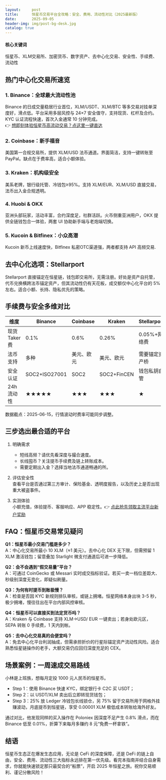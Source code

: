 ```yaml
---
layout:     post
title:      恒星币交易平台全攻略：安全、费用、流动性对比（2025最新版）
date:       2025-09-05
header-img: img/post-bg-desk.jpg
catalog: true
---
```


#### 核心关键词
恒星币、XLM交易所、加密货币、数字资产、去中心化交易、安全性、手续费、流动性

## 热门中心化交易所速览

### 1. Binance：全球最大流动性池  
Binance 的日成交量稳居行业首位，XLM/USDT、XLM/BTC 等多交易对挂单深度好，滑点低。平台采用多层风控与 24×7 安全值守，支持现货、杠杆及合约。KYC 认证流程快速，首次入金通常 10 分钟完成。  
👉 [想即刻体验恒星币高流动交易？点这里一键直达](https://okxdog.com/)

### 2. Coinbase：新手福音  
美国第一合规交易所，提供 XLM/USD 法币通道。界面简洁，支持一键转账至 PayPal。缺点在于费率高，适合小额体验。

### 3. Kraken：机构级安全  
美系老牌，银行级托管、冷钱包≥95%。支持 XLM/EUR、XLM/USD 直接交易，法币出入金合规透明。

### 4. Huobi & OKX  
亚洲头部玩家，活动丰富，合约深度足，社群活跃。火币侧重亚洲用户，OKX 提供全链钱包合一体验，两套 UI 协助新手端与老炮端切换。

### 5. Kucoin & Bitfinex：小众高潜  
Kucoin 新币上线速度快，Bitfinex 私密OTC渠道强，两者都支持 API 高频交易.

## 去中心化选项：Stellarport

Stellarport 直接锚定在恒星链，钱包即交易所，无需注册。好处是资产自托管，代币兑换横跨法币锚定资产，但其流动性仍有天花板，成交额仅中心化平台的 5% 左右。适合小额、长持、隐私优先的策略。

## 手续费与安全多维对比

| 维度 | Binance | Coinbase | Kraken | Stellarport |
|------|---------|----------|--------|--------------|
| 现货Taker费 | 0.1% | 0.6% | 0.26% | 0.05%+网络费 |
| 法币支持 | 多种 | 美元、欧元 | 美元、欧元 | 需要锚定资产桥 |
| 安全认证 | SOC2+ISO27001 | SOC2 | SOC2+FinCEN | 钱包私钥自管 |
| 24h流动性 | ★★★★★ | ★★★ | ★★★ | ★ |

数据截点：2025-06-15，行情波动时费率可能同步调整。

## 三步选出最合适的平台

1. 明确需求  
   - 短线高频？请优先看深度与撮合速度。  
   - 长线囤币？关注提币手续费及链上转账成本。  
   - 需要定期出入金？选择当地法币通道畅通的所。

2. 评估安全性  
   查看平台是否通过第三方审计、保险基金、透明度报告，以及历史上是否出现重大被盗事件。

3. 实测体验  
   小额充值，体验提币、客服响应、APP 稳定性。👉 [点此抢先领取主流平台新户奖励](https://okxdog.com/)

## FAQ：恒星币交易常见疑问

**Q1：恒星币最小交易门槛是多少？**  
A：中心化交易所最小 10 XLM（≈1 美元）。去中心化 DEX 无下限，但需预留 1 XLM 激活钱包；留意叠加 Starlight 微支付通道后可进一步降低。

**Q2：会不会遇到“假交易量”平台？**  
A：可通过 CoinGecko 或 Messari 实时成交指标验证。若买一卖一档位差距大、秒级别深度无变化，即疑似刷量。

**Q3：为何有时提币到账极慢？**  
A：检查是否因 KYC 新规则排队审核，或链上拥堵。恒星网络本身出块 3-5 秒，极少拥堵，慢往往出在平台内部风控审核。

**Q4：恒星币可以直接买到法定货币吗？**  
A：Kraken 与 Coinbase 支持 XLM→USD/ EUR 一键卖出；若身处欧元区，SEPA 转账 0 手续费，1 天内到帐。

**Q5：去中心化交易真的会便宜吗？**  
A：免去中心化平台利润抽成，但需承担折价的行星际锚定资产流动性风险。适合熟悉恒星链操作的老手，大额交易仍应回归深度充足的 CEX。

## 场景案例：一周速成交易路线

小林是上班族，想每月定投 1000 元人民币的恒星币。  
- Step 1：使用 Binance 快速 KYC，绑定银行卡 C2C 买 USDT；  
- Step 2：以 USDT/XLM 卖出后立即转现货钱包；  
- Step 3：25% 放 Ledger 冷钱包长线锁仓，另 75% 留于交易所用于网格外挂赚波动，月底提币到恒星链，享受 0.00001 XLM 极低成本转账给海外好友。

通过对比，他发现同样的买入操作在 Poloniex 因深度不足产生 0.8% 滑点，而在 Binance 低至 0.01%，折算下来每月多赚约 8 元“免费一杯拿铁”。

## 结语

恒星币生态正在爆发生态应用，无论是 CeFi 的深度保障，还是 DeFi 的链上自由，安全、费用、流动性三大指标永远排在第一优先级。看完本指南并结合自身需求，你就能快速锁定那只最契合的“船票”，开启 2025 年恒星之旅。祝你交易顺利、谨记分散风险！
